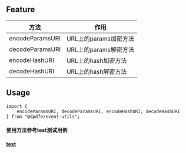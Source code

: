 ## Feature
| 方法 | 作用 |
| --- | --- |
| encodeParamsURI | URL上的params加密方法 |
| decodeParamsURI | URL上的params解密方法 |
| encodeHashURI | URL上的hash加密方法 |
| decodeHashURI | URL上的hash解密方法 |


## Usage

```
import {
    encodeParamsURI, decodeParamsURI, encodeHashURI, decodeHashURI
} from "@dpdfe/event-utils";
```

#### 使用方法参考test测试用例

#### [test](https://github.com/DPDFE/react-layout/tree/main/packages/event/__tests__/url.test.ts)
